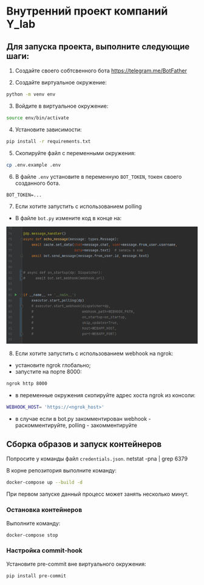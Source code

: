 # Внутренний проект компаний **Y_lab**

## Для запуска проекта, выполните следующие шаги:

1. Создайте своего собтсвенного бота https://telegram.me/BotFather

2. Создайте виртуальное окружение:
```bash
python -m venv env
```

3. Войдите в виртуальное окружение:
```bash
source env/bin/activate
```

4. Установите зависимости:
```bash
pip install -r requirements.txt
```

5. Скопируйте файл с переменными окружения:
```bash
cp .env.example .env
```

6. В файле `.env` установите в переменную `BOT_TOKEN`, токен своего созданного бота.
```
BOT_TOKEN=...
```

7. Если хотите запустить с использованием polling
- В файле `bot.py` измените код в конце на:

![Такой](README.assets/start.png)

8. Если хотите запустить с использованием webhook на ngrok:
- установите ngrok глобально;
- запустите на порте 8000:
```bash
ngrok http 8000
```
- в переменные окружения скопируйте адрес хоста ngrok из консоли:
```bash
WEBHOOK_HOST= 'https://<ngrok_host>' 
```
- в случае если в bot.py закомментирован webhook - раскомментируйте, polling - закомментируйте

## Сборка образов и запуск контейнеров
Попросите у команды файл `credentials.json`.
netstat -pna | grep 6379

В корне репозитория выполните команду:
```bash
docker-compose up --build -d
```
При первом запуске данный процесс может занять несколько минут.

### Остановка контейнеров
Выполните команду:
```bash
docker-compose stop
```
### Настройка commit-hook
Установите pre-commit вне виртуального окружения:
```bash
pip install pre-commit
```
